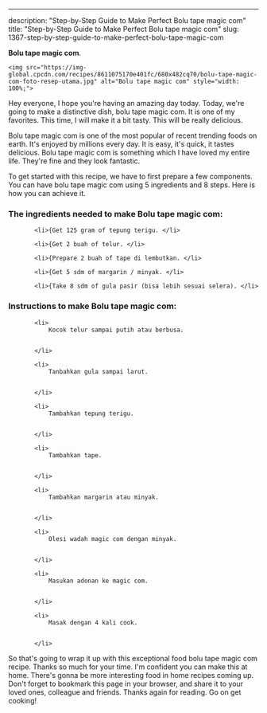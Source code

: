 ---
description: "Step-by-Step Guide to Make Perfect Bolu tape magic com"
title: "Step-by-Step Guide to Make Perfect Bolu tape magic com"
slug: 1367-step-by-step-guide-to-make-perfect-bolu-tape-magic-com

<p>
	<strong>Bolu tape magic com</strong>. 
	
</p>
<p>
	
	<img src="https://img-global.cpcdn.com/recipes/8611075170e401fc/680x482cq70/bolu-tape-magic-com-foto-resep-utama.jpg" alt="Bolu tape magic com" style="width: 100%;">
	
	
</p>
<p>
	Hey everyone, I hope you're having an amazing day today. Today, we're going to make a distinctive dish, bolu tape magic com. It is one of my favorites. This time, I will make it a bit tasty. This will be really delicious.
</p>
	
<p>
	Bolu tape magic com is one of the most popular of recent trending foods on earth. It's enjoyed by millions every day. It is easy, it's quick, it tastes delicious. Bolu tape magic com is something which I have loved my entire life. They're fine and they look fantastic.
</p>
<p>
	
</p>

<p>
To get started with this recipe, we have to first prepare a few components. You can have bolu tape magic com using 5 ingredients and 8 steps. Here is how you can achieve it.
</p>

<h3>The ingredients needed to make Bolu tape magic com:</h3>

<ol>
	
		<li>{Get 125 gram of tepung terigu. </li>
	
		<li>{Get 2 buah of telur. </li>
	
		<li>{Prepare 2 buah of tape di lembutkan. </li>
	
		<li>{Get 5 sdm of margarin / minyak. </li>
	
		<li>{Take 8 sdm of gula pasir (bisa lebih sesuai selera). </li>
	
</ol>
<p>
	
</p>

<h3>Instructions to make Bolu tape magic com:</h3>

<ol>
	
		<li>
			Kocok telur sampai putih atau berbusa.
			
			
		</li>
	
		<li>
			Tanbahkan gula sampai larut.
			
			
		</li>
	
		<li>
			Tambahkan tepung terigu.
			
			
		</li>
	
		<li>
			Tambahkan tape.
			
			
		</li>
	
		<li>
			Tambahkan margarin atau minyak.
			
			
		</li>
	
		<li>
			Olesi wadah magic com dengan minyak.
			
			
		</li>
	
		<li>
			Masukan adonan ke magic com.
			
			
		</li>
	
		<li>
			Masak dengan 4 kali cook.
			
			
		</li>
	
</ol>

<p>
	
</p>

<p>
	So that's going to wrap it up with this exceptional food bolu tape magic com recipe. Thanks so much for your time. I'm confident you can make this at home. There's gonna be more interesting food in home recipes coming up. Don't forget to bookmark this page in your browser, and share it to your loved ones, colleague and friends. Thanks again for reading. Go on get cooking!
</p>
